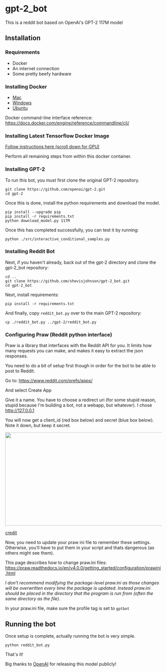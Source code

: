 # gpt-2_bot
This is a reddit bot based on OpenAi's GPT-2 117M model

## Installation
### Requirements
 - Docker
 - An internet connection
 - Some pretty beefy hardware

### Installing Docker

 - [Mac](https://docs.docker.com/docker-for-mac/install)
 - [Windows](https://docs.docker.com/docker-for-windows/install)
 - [Ubuntu](https://docs.docker.com/install/linux/docker-ce/ubuntu/)

 Docker command-line interface reference:
 https://docs.docker.com/engine/reference/commandline/cli/

### Installing Latest Tensorflow Docker Image

[Follow instructions here (scroll down for GPU)](https://www.tensorflow.org/install/source#docker_linux_builds)

Perform all remaining steps from within this docker container.

### Installing GPT-2
To run this bot, you must first clone the original GPT-2 repository.

```
git clone https://github.com/openai/gpt-2.git
cd gpt-2
```

Once this is done, install the python requirements and download the model.

```
pip install --upgrade pip
pip install -r requirements.txt
python download_model.py 117M
```

Once this has completed successfully, you can test it by running:

```
python ./src/interactive_conditional_samples.py
```

### Installing Reddit Bot
Next, if you haven't already, back out of the gpt-2 directory and clone the gpt-2_bot repository:

```
cd ..
git clone https://github.com/shevisjohnson/gpt-2_bot.git
cd gpt-2_bot
```

Next, install requirements:

```
pip install -r requirements.txt
```

And finally, copy `reddit_bot.py` over to the main GPT-2 repository:

```
cp ./reddit_bot.py ../gpt-2/reddit_bot.py
```

### Configuring Praw (Reddit python interface)
Praw is a library that interfaces with the Reddit API for you. It limits how many requests you can make, and makes it easy to extract the json responses.

You need to do a bit of setup first though in order for the bot to be able to post to Reddit.

Go to: https://www.reddit.com/prefs/apps/

And select Create App

Give it a name. You have to choose a redirect uri (for some stupid reason, stupid because I'm building a bot, not a webapp, but whatever). I chose http://127.0.0.1

You will now get a client_id (red box below) and secret (blue box below). Note it down, but keep it secret.

<img src="https://www.pythonforengineers.com/wp-content/uploads/2014/11/redditbot2.jpg" alt="" width="600" height="300">

[credit](https://www.pythonforengineers.com/build-a-reddit-bot-part-1/)


Now, you need to update your praw ini file to remember these settings. Otherwise, you’ll have to put them in your script and thats dangerous (as others might see them).

This page describes how to change praw.ini files: https://praw.readthedocs.io/en/v4.0.0/getting_started/configuration/prawini.html

_I don’t recommend modifying the package-level praw.ini as those changes will be overwritten every time the package is updated. Instead praw.ini should be placed in the directory that the program is run from (often the same directory as the file)._

In your praw.ini file, make sure the profile tag is set to `gptbot`

## Running the bot
Once setup is complete, actually running the bot is very simple.
```
python reddit_bot.py
```
That's it!


Big thanks to [OpenAI](https://github.com/openai) for releasing this model publicly!
